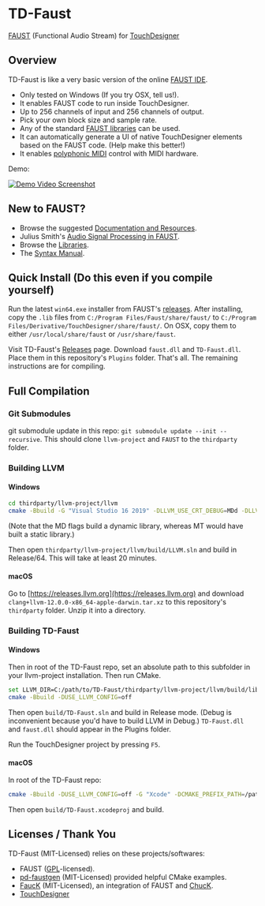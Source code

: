 # TD-Faust
[FAUST](https://faust.grame.fr) (Functional Audio Stream) for [TouchDesigner](https://derivative.ca/)

## Overview

TD-Faust is like a very basic version of the online [FAUST IDE](https://faustide.grame.fr/).
* Only tested on Windows (If you try OSX, tell us!).
* It enables FAUST code to run inside TouchDesigner.
* Up to 256 channels of input and 256 channels of output.
* Pick your own block size and sample rate.
* Any of the standard [FAUST libraries](https://faustlibraries.grame.fr/) can be used.
* It can automatically generate a UI of native TouchDesigner elements based on the FAUST code. (Help make this better!)
* It enables [polyphonic MIDI](https://faustdoc.grame.fr/manual/midi/) control with MIDI hardware.

Demo:

[![Demo Video Screenshot](https://img.youtube.com/vi/0qi2lp_TgE0/0.jpg)](https://www.youtube.com/watch?v=0qi2lp_TgE0 "FAUST in TouchDesigner (Audio Coding Demo)")

## New to FAUST?

* Browse the suggested [Documentation and Resources](https://github.com/grame-cncm/faust#documentation-and-resources).
* Julius Smith's [Audio Signal Processing in FAUST](https://ccrma.stanford.edu/~jos/aspf/).
* Browse the [Libraries](https://faustlibraries.grame.fr/).
* The [Syntax Manual](https://faustdoc.grame.fr/manual/syntax/).

## Quick Install (Do this even if you compile yourself)

Run the latest `win64.exe` installer from FAUST's [releases](https://github.com/grame-cncm/faust/releases). After installing, copy the `.lib` files from `C:/Program Files/Faust/share/faust/` to `C:/Program Files/Derivative/TouchDesigner/share/faust/`. On OSX, copy them to either `/usr/local/share/faust` or `/usr/share/faust`.

Visit TD-Faust's [Releases](https://github.com/DBraun/TD-Faust/releases) page. Download `faust.dll` and `TD-Faust.dll`. Place them in this repository's `Plugins` folder. That's all. The remaining instructions are for compiling.

## Full Compilation

### Git Submodules

git submodule update in this repo: `git submodule update --init --recursive`. This should clone `llvm-project` and `FAUST` to the `thirdparty` folder.

### Building LLVM

#### Windows
```bash
cd thirdparty/llvm-project/llvm
cmake -Bbuild -G "Visual Studio 16 2019" -DLLVM_USE_CRT_DEBUG=MDd -DLLVM_USE_CRT_RELEASE=MD -DLLVM_BUILD_TESTS=Off -DCMAKE_INSTALL_PREFIX="./llvm" -Thost=x64`
```
(Note that the MD flags build a dynamic library, whereas MT would have built a static library.)

Then open `thirdparty/llvm-project/llvm/build/LLVM.sln` and build in Release/64. This will take at least 20 minutes.

#### macOS
Go to [https://releases.llvm.org](https://releases.llvm.org) and download `clang+llvm-12.0.0-x86_64-apple-darwin.tar.xz` to this repository's `thirdparty` folder. Unzip it into a directory.

### Building TD-Faust
#### Windows
Then in root of the TD-Faust repo, set an absolute path to this subfolder in your llvm-project installation. Then run CMake.
```bash
set LLVM_DIR=C:/path/to/TD-Faust/thirdparty/llvm-project/llvm/build/lib/cmake/llvm
cmake -Bbuild -DUSE_LLVM_CONFIG=off
```

Then open `build/TD-Faust.sln` and build in Release mode. (Debug is inconvenient because you'd have to build LLVM in Debug.) `TD-Faust.dll` and `faust.dll` should appear in the Plugins folder.

Run the TouchDesigner project by pressing `F5`.
#### macOS
In root of the TD-Faust repo:
```bash
cmake -Bbuild -DUSE_LLVM_CONFIG=off -G "Xcode" -DCMAKE_PREFIX_PATH=/path/to/TD-Faust/thirdparty/clang+llvm-12.0.0-x86_64-apple-darwin/lib/cmake/llvm
```
Then open `build/TD-Faust.xcodeproj` and build.

## Licenses / Thank You

TD-Faust (MIT-Licensed) relies on these projects/softwares:

* FAUST ([GPL](https://github.com/grame-cncm/faust/blob/master/COPYING.txt)-licensed).
* [pd-faustgen](https://github.com/CICM/pd-faustgen) (MIT-Licensed) provided helpful CMake examples.
* [FaucK](https://github.com/ccrma/chugins/tree/main/Faust) (MIT-Licensed), an integration of FAUST and [ChucK](http://chuck.stanford.edu/).
* [TouchDesigner](https://derivative.ca/)
